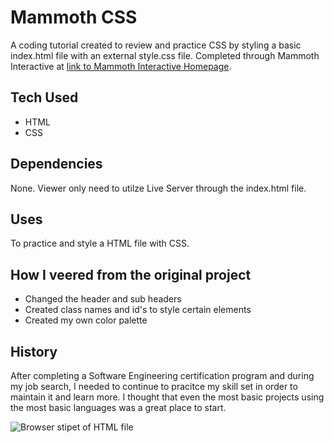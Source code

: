 # Mammoth CSS

A coding tutorial created to review and practice CSS by styling a basic index.html file with an external style.css file. Completed through Mammoth Interactive at [link to Mammoth Interactive Homepage](https://training.mammothinteractive.com/courses).

## Tech Used
- HTML
- CSS

## Dependencies
None. Viewer only need to utilze Live Server through the index.html file.

## Uses
To practice and style a HTML file with CSS.

## How I veered from the original project
- Changed the header and sub headers
- Created class names and id's to style certain elements
- Created my own color palette

## History
After completing a Software Engineering certification program and during my job search, I needed to continue to pracitce my skill set in order to maintain it and learn more. I thought that even the most basic projects using the most basic languages was a great place to start.

![Browser stipet of HTML file]()
